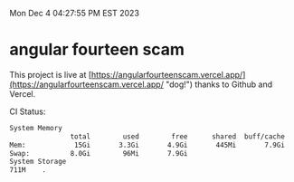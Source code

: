Mon Dec  4 04:27:55 PM EST 2023

# angular fourteen scam


This project is live at [https://angularfourteenscam.vercel.app/](https://angularfourteenscam.vercel.app/ "dog!") thanks to Github and Vercel.

CI Status: 

```bash
System Memory
               total        used        free      shared  buff/cache   available
Mem:            15Gi       3.3Gi       4.9Gi       445Mi       7.9Gi        11Gi
Swap:          8.0Gi        96Mi       7.9Gi
System Storage
711M	.
```
```bash
